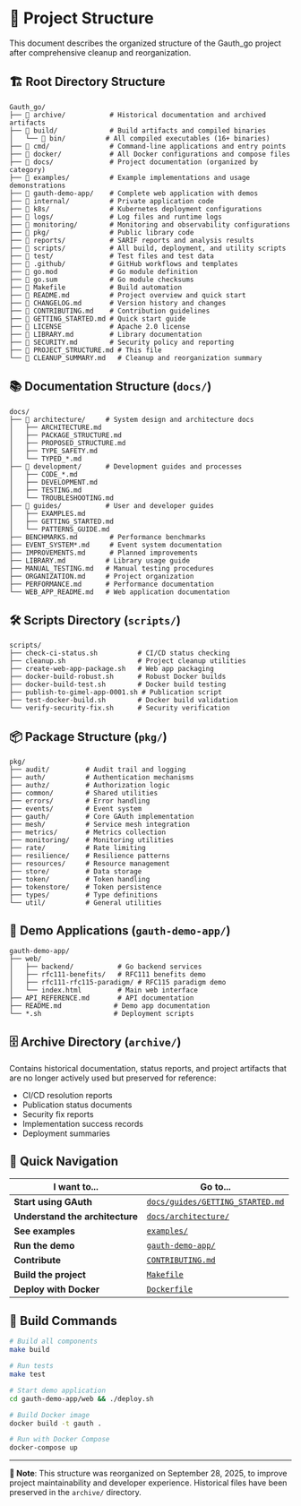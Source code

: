 # 📁 Project Structure

This document describes the organized structure of the Gauth_go project after comprehensive cleanup and reorganization.

## 🏗️ **Root Directory Structure**

```
Gauth_go/
├── 📁 archive/           # Historical documentation and archived artifacts
├── 📁 build/             # Build artifacts and compiled binaries
│   └── 📁 bin/          # All compiled executables (16+ binaries)
├── 📁 cmd/               # Command-line applications and entry points
├── 📁 docker/            # All Docker configurations and compose files
├── 📁 docs/              # Project documentation (organized by category)
├── 📁 examples/          # Example implementations and usage demonstrations
├── 📁 gauth-demo-app/    # Complete web application with demos
├── 📁 internal/          # Private application code
├── 📁 k8s/               # Kubernetes deployment configurations
├── 📁 logs/              # Log files and runtime logs
├── 📁 monitoring/        # Monitoring and observability configurations
├── 📁 pkg/               # Public library code
├── 📁 reports/           # SARIF reports and analysis results
├── 📁 scripts/           # All build, deployment, and utility scripts
├── 📁 test/              # Test files and test data
├── 📁 .github/           # GitHub workflows and templates
├── 📄 go.mod             # Go module definition
├── 📄 go.sum             # Go module checksums
├── 📄 Makefile           # Build automation
├── 📄 README.md          # Project overview and quick start
├── 📄 CHANGELOG.md       # Version history and changes
├── 📄 CONTRIBUTING.md    # Contribution guidelines
├── 📄 GETTING_STARTED.md # Quick start guide
├── 📄 LICENSE            # Apache 2.0 license
├── 📄 LIBRARY.md         # Library documentation
├── 📄 SECURITY.md        # Security policy and reporting
├── 📄 PROJECT_STRUCTURE.md # This file
└── 📄 CLEANUP_SUMMARY.md   # Cleanup and reorganization summary
```

## 📚 **Documentation Structure** (`docs/`)

```
docs/
├── 📁 architecture/     # System design and architecture docs
│   ├── ARCHITECTURE.md
│   ├── PACKAGE_STRUCTURE.md
│   ├── PROPOSED_STRUCTURE.md
│   ├── TYPE_SAFETY.md
│   └── TYPED_*.md
├── 📁 development/      # Development guides and processes
│   ├── CODE_*.md
│   ├── DEVELOPMENT.md
│   ├── TESTING.md
│   └── TROUBLESHOOTING.md
├── 📁 guides/           # User and developer guides
│   ├── EXAMPLES.md
│   ├── GETTING_STARTED.md
│   └── PATTERNS_GUIDE.md
├── BENCHMARKS.md        # Performance benchmarks
├── EVENT_SYSTEM*.md     # Event system documentation
├── IMPROVEMENTS.md      # Planned improvements
├── LIBRARY.md          # Library usage guide
├── MANUAL_TESTING.md   # Manual testing procedures
├── ORGANIZATION.md     # Project organization
├── PERFORMANCE.md      # Performance documentation
└── WEB_APP_README.md   # Web application documentation
```

## 🛠️ **Scripts Directory** (`scripts/`)

```
scripts/
├── check-ci-status.sh          # CI/CD status checking
├── cleanup.sh                  # Project cleanup utilities
├── create-web-app-package.sh   # Web app packaging
├── docker-build-robust.sh      # Robust Docker builds
├── docker-build-test.sh        # Docker build testing
├── publish-to-gimel-app-0001.sh # Publication script
├── test-docker-build.sh        # Docker build validation
└── verify-security-fix.sh      # Security verification
```

## 📦 **Package Structure** (`pkg/`)

```
pkg/
├── audit/         # Audit trail and logging
├── auth/          # Authentication mechanisms
├── authz/         # Authorization logic
├── common/        # Shared utilities
├── errors/        # Error handling
├── events/        # Event system
├── gauth/         # Core GAuth implementation
├── mesh/          # Service mesh integration
├── metrics/       # Metrics collection
├── monitoring/    # Monitoring utilities
├── rate/          # Rate limiting
├── resilience/    # Resilience patterns
├── resources/     # Resource management
├── store/         # Data storage
├── token/         # Token handling
├── tokenstore/    # Token persistence
├── types/         # Type definitions
└── util/          # General utilities
```

## 🎯 **Demo Applications** (`gauth-demo-app/`)

```
gauth-demo-app/
├── web/
│   ├── backend/           # Go backend services
│   ├── rfc111-benefits/   # RFC111 benefits demo
│   ├── rfc111-rfc115-paradigm/ # RFC115 paradigm demo
│   └── index.html         # Main web interface
├── API_REFERENCE.md       # API documentation
├── README.md             # Demo app documentation
└── *.sh                  # Deployment scripts
```

## 🗄️ **Archive Directory** (`archive/`)

Contains historical documentation, status reports, and project artifacts that are no longer actively used but preserved for reference:

- CI/CD resolution reports
- Publication status documents  
- Security fix reports
- Implementation success records
- Deployment summaries

## 🚀 **Quick Navigation**

| **I want to...** | **Go to...** |
|-------------------|--------------|
| **Start using GAuth** | [`docs/guides/GETTING_STARTED.md`](docs/guides/GETTING_STARTED.md) |
| **Understand the architecture** | [`docs/architecture/`](docs/architecture/) |
| **See examples** | [`examples/`](examples/) |
| **Run the demo** | [`gauth-demo-app/`](gauth-demo-app/) |
| **Contribute** | [`CONTRIBUTING.md`](CONTRIBUTING.md) |
| **Build the project** | [`Makefile`](Makefile) |
| **Deploy with Docker** | [`Dockerfile`](Dockerfile) |

## 🔧 **Build Commands**

```bash
# Build all components
make build

# Run tests
make test

# Start demo application
cd gauth-demo-app/web && ./deploy.sh

# Build Docker image
docker build -t gauth .

# Run with Docker Compose
docker-compose up
```

---

**📝 Note**: This structure was reorganized on September 28, 2025, to improve project maintainability and developer experience. Historical files have been preserved in the `archive/` directory.